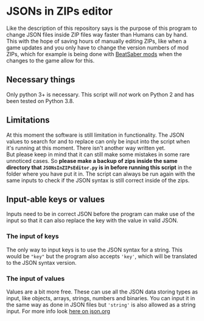 # JSONs in ZIPs editor
Like the description of this repository says is the purpose of this program to change JSON files inside ZIP files way faster than Humans can by hand. This with the hope of saving hours of manually editing ZIPs, like when a game updates and you only have to change the version numbers of mod ZIPs, which for example is being done with [BeatSaber mods](https://github.com/RedBrumbler/BMBFCustomSabers) when the changes to the game allow for this.


## Necessary things
Only python 3+ is necessary. This script will *not* work on Python 2 and has been tested on Python 3.8.


## Limitations
At this moment the software is still limitation in functionality. The JSON values to search for and to replace can only be input into the script when it's running at this moment. There isn't another way written yet.\
But please keep in mind that it can still make some mistakes in some rare unnoticed cases. So **please make a backup of zips inside the same directory that `JSONsInZIPsEditor.py` is in before running this script** in the folder where you have put it in. The script can always be run again with the same inputs to check if the JSON syntax is still correct inside of the zips.


## Input-able keys or values
Inputs need to be in correct JSON before the program can make use of the input so that it can also replace the key with the value in valid JSON.

### The input of keys
The only way to input keys is to use the JSON syntax for a string. This would be `"key"` but the program also accepts `'key'`, which will be translated to the JSON syntax version.

### The input of values
Values are a bit more free. These can use all the JSON data storing types as input, like objects, arrays, strings, numbers and binaries. You can input it in the same way as done in JSON files but `'string'` is also allowed as a string input. For more info look [here on json.org](https://www.json.org/)